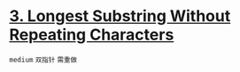 # [3. Longest Substring Without Repeating Characters](https://leetcode.com/problems/longest-substring-without-repeating-characters/)


`medium` `双指针` `需重做`